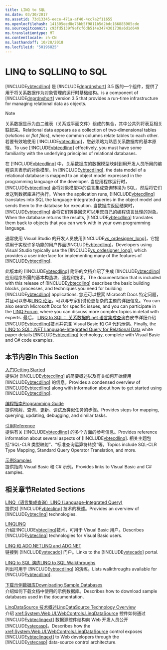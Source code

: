 ```yaml
---
title: LINQ to SQL
ms.date: 03/30/2017
ms.assetid: 73d13345-eece-471a-af40-4cc7a2f11655
ms.openlocfilehash: 141505eed8e76bb5f9811b5d2bdc166885905cde
ms.sourcegitcommit: c93fd5139f9efcf6db514e3474301738a6d1d649
ms.translationtype: MT
ms.contentlocale: zh-CN
ms.lasthandoff: 10/28/2018
ms.locfileid: "50196825"
---
```

# <a name="linq-to-sql"></a><span data-ttu-id="c5a35-102">LINQ to SQL</span><span class="sxs-lookup"><span data-stu-id="c5a35-102">LINQ to SQL</span></span>
[!INCLUDE[vbtecdlinq](../../../../../../includes/vbtecdlinq-md.md)] <span data-ttu-id="c5a35-103">是 [!INCLUDE[dnprdnshort](../../../../../../includes/dnprdnshort-md.md)] 3.5 版的一个组件，提供了用于将关系数据作为对象管理的运行时基础结构。</span><span class="sxs-lookup"><span data-stu-id="c5a35-103">is a component of [!INCLUDE[dnprdnshort](../../../../../../includes/dnprdnshort-md.md)] version 3.5 that provides a run-time infrastructure for managing relational data as objects.</span></span>  
  
> [!NOTE]
>  <span data-ttu-id="c5a35-104">关系数据显示为由二维表（关系或平面文件）组成的集合，其中公共列将表互相关联起来。</span><span class="sxs-lookup"><span data-stu-id="c5a35-104">Relational data appears as a collection of two-dimensional tables (*relations* or *flat files*), where common columns relate tables to each other.</span></span> <span data-ttu-id="c5a35-105">若要有效地使用 [!INCLUDE[vbtecdlinq](../../../../../../includes/vbtecdlinq-md.md)]，您必须略为熟悉关系数据库的基本原理。</span><span class="sxs-lookup"><span data-stu-id="c5a35-105">To use [!INCLUDE[vbtecdlinq](../../../../../../includes/vbtecdlinq-md.md)] effectively, you must have some familiarity with the underlying principles of relational databases.</span></span>  
  
 <span data-ttu-id="c5a35-106">在 [!INCLUDE[vbtecdlinq](../../../../../../includes/vbtecdlinq-md.md)] 中，关系数据库的数据模型映射到用开发人员所用的编程语言表示的对象模型。</span><span class="sxs-lookup"><span data-stu-id="c5a35-106">In [!INCLUDE[vbtecdlinq](../../../../../../includes/vbtecdlinq-md.md)], the data model of a relational database is mapped to an object model expressed in the programming language of the developer.</span></span> <span data-ttu-id="c5a35-107">当应用程序运行时，[!INCLUDE[vbtecdlinq](../../../../../../includes/vbtecdlinq-md.md)] 会将对象模型中的语言集成查询转换为 SQL，然后将它们发送到数据库进行执行。</span><span class="sxs-lookup"><span data-stu-id="c5a35-107">When the application runs, [!INCLUDE[vbtecdlinq](../../../../../../includes/vbtecdlinq-md.md)] translates into SQL the language-integrated queries in the object model and sends them to the database for execution.</span></span> <span data-ttu-id="c5a35-108">当数据库返回结果时，[!INCLUDE[vbtecdlinq](../../../../../../includes/vbtecdlinq-md.md)] 会将它们转换回您可以用您自己的编程语言处理的对象。</span><span class="sxs-lookup"><span data-stu-id="c5a35-108">When the database returns the results, [!INCLUDE[vbtecdlinq](../../../../../../includes/vbtecdlinq-md.md)] translates them back to objects that you can work with in your own programming language.</span></span>  
  
 <span data-ttu-id="c5a35-109">通常使用 Visual Studio 的开发人员使用[!INCLUDE[vs_ordesigner_long](../../../../../../includes/vs-ordesigner-long-md.md)]，它提供用于实现许多功能的用户界面[!INCLUDE[vbtecdlinq](../../../../../../includes/vbtecdlinq-md.md)]。</span><span class="sxs-lookup"><span data-stu-id="c5a35-109">Developers using Visual Studio typically use the [!INCLUDE[vs_ordesigner_long](../../../../../../includes/vs-ordesigner-long-md.md)], which provides a user interface for implementing many of the features of [!INCLUDE[vbtecdlinq](../../../../../../includes/vbtecdlinq-md.md)].</span></span>  
  
 <span data-ttu-id="c5a35-110">此版本的 [!INCLUDE[vbtecdlinq](../../../../../../includes/vbtecdlinq-md.md)] 附带的文档介绍了生成 [!INCLUDE[vbtecdlinq](../../../../../../includes/vbtecdlinq-md.md)] 应用程序所需的基本构造块、流程和技术。</span><span class="sxs-lookup"><span data-stu-id="c5a35-110">The documentation that is included with this release of [!INCLUDE[vbtecdlinq](../../../../../../includes/vbtecdlinq-md.md)] describes the basic building blocks, processes, and techniques you need for building [!INCLUDE[vbtecdlinq](../../../../../../includes/vbtecdlinq-md.md)] applications.</span></span> <span data-ttu-id="c5a35-111">您还可以搜索 Microsoft Docs 特定问题，并且可以参与[LINQ 论坛](https://go.microsoft.com/fwlink/?LinkId=76488)，可以与专家们讨论更复杂的主题的详细信息。</span><span class="sxs-lookup"><span data-stu-id="c5a35-111">You can also search Microsoft Docs for specific issues, and you can participate in the [LINQ Forum](https://go.microsoft.com/fwlink/?LinkId=76488), where you can discuss more complex topics in detail with experts.</span></span> <span data-ttu-id="c5a35-112">最后， [LINQ to SQL： 关系数据的.net 语言集成查询](https://go.microsoft.com/fwlink/?LinkId=93205)白皮书详细介绍[!INCLUDE[vbtecdlinq](../../../../../../includes/vbtecdlinq-md.md)]技术并包含 Visual Basic 和 C# 代码示例。</span><span class="sxs-lookup"><span data-stu-id="c5a35-112">Finally, the [LINQ to SQL: .NET Language-Integrated Query for Relational Data](https://go.microsoft.com/fwlink/?LinkId=93205) white paper details [!INCLUDE[vbtecdlinq](../../../../../../includes/vbtecdlinq-md.md)] technology, complete with Visual Basic and C# code examples.</span></span>  
  
## <a name="in-this-section"></a><span data-ttu-id="c5a35-113">本节内容</span><span class="sxs-lookup"><span data-stu-id="c5a35-113">In This Section</span></span>  
 [<span data-ttu-id="c5a35-114">入门</span><span class="sxs-lookup"><span data-stu-id="c5a35-114">Getting Started</span></span>](../../../../../../docs/framework/data/adonet/sql/linq/getting-started.md)  
 <span data-ttu-id="c5a35-115">提供对 [!INCLUDE[vbtecdlinq](../../../../../../includes/vbtecdlinq-md.md)] 的简要概述以及有关如何开始使用 [!INCLUDE[vbtecdlinq](../../../../../../includes/vbtecdlinq-md.md)] 的信息。</span><span class="sxs-lookup"><span data-stu-id="c5a35-115">Provides a condensed overview of [!INCLUDE[vbtecdlinq](../../../../../../includes/vbtecdlinq-md.md)] along with information about how to get started using [!INCLUDE[vbtecdlinq](../../../../../../includes/vbtecdlinq-md.md)].</span></span>  
  
 [<span data-ttu-id="c5a35-116">编程指南</span><span class="sxs-lookup"><span data-stu-id="c5a35-116">Programming Guide</span></span>](../../../../../../docs/framework/data/adonet/sql/linq/programming-guide.md)  
 <span data-ttu-id="c5a35-117">提供映射、查询、更新、调试及类似任务的步骤。</span><span class="sxs-lookup"><span data-stu-id="c5a35-117">Provides steps for mapping, querying, updating, debugging, and similar tasks.</span></span>  
  
 [<span data-ttu-id="c5a35-118">引用</span><span class="sxs-lookup"><span data-stu-id="c5a35-118">Reference</span></span>](../../../../../../docs/framework/data/adonet/sql/linq/reference.md)  
 <span data-ttu-id="c5a35-119">提供有关 [!INCLUDE[vbtecdlinq](../../../../../../includes/vbtecdlinq-md.md)] 的多个方面的参考信息。</span><span class="sxs-lookup"><span data-stu-id="c5a35-119">Provides reference information about several aspects of [!INCLUDE[vbtecdlinq](../../../../../../includes/vbtecdlinq-md.md)].</span></span> <span data-ttu-id="c5a35-120">相关主题包括“SQL-CLR 类型映射”、“标准查询运算符转换”等。</span><span class="sxs-lookup"><span data-stu-id="c5a35-120">Topics include SQL-CLR Type Mapping, Standard Query Operator Translation, and more.</span></span>  
  
 [<span data-ttu-id="c5a35-121">示例</span><span class="sxs-lookup"><span data-stu-id="c5a35-121">Samples</span></span>](../../../../../../docs/framework/data/adonet/sql/linq/samples.md)  
 <span data-ttu-id="c5a35-122">提供指向 Visual Basic 和 C# 示例。</span><span class="sxs-lookup"><span data-stu-id="c5a35-122">Provides links to Visual Basic and C# samples.</span></span>  
  
## <a name="related-sections"></a><span data-ttu-id="c5a35-123">相关章节</span><span class="sxs-lookup"><span data-stu-id="c5a35-123">Related Sections</span></span>  
 [<span data-ttu-id="c5a35-124">LINQ（语言集成查询）</span><span class="sxs-lookup"><span data-stu-id="c5a35-124">LINQ (Language-Integrated Query)</span></span>](https://msdn.microsoft.com/library/a73c4aec-5d15-4e98-b962-1274021ea93d)  
 <span data-ttu-id="c5a35-125">提供对 [!INCLUDE[vbteclinq](../../../../../../includes/vbteclinq-md.md)] 技术的概述。</span><span class="sxs-lookup"><span data-stu-id="c5a35-125">Provides an overview of [!INCLUDE[vbteclinq](../../../../../../includes/vbteclinq-md.md)] technologies.</span></span>  
  
 [<span data-ttu-id="c5a35-126">LINQ</span><span class="sxs-lookup"><span data-stu-id="c5a35-126">LINQ</span></span>](../../../../../visual-basic/programming-guide/language-features/linq/index.md)  
 <span data-ttu-id="c5a35-127">介绍[!INCLUDE[vbteclinq](../../../../../../includes/vbteclinq-md.md)]技术，可用于 Visual Basic 用户。</span><span class="sxs-lookup"><span data-stu-id="c5a35-127">Describes [!INCLUDE[vbteclinq](../../../../../../includes/vbteclinq-md.md)] technologies for Visual Basic users.</span></span>  
  
 [<span data-ttu-id="c5a35-128">LINQ 和 ADO.NET</span><span class="sxs-lookup"><span data-stu-id="c5a35-128">LINQ and ADO.NET</span></span>](../../../../../../docs/framework/data/adonet/linq-and-ado-net.md)  
 <span data-ttu-id="c5a35-129">链接到 [!INCLUDE[vstecado](../../../../../../includes/vstecado-md.md)] 门户。</span><span class="sxs-lookup"><span data-stu-id="c5a35-129">Links to the [!INCLUDE[vstecado](../../../../../../includes/vstecado-md.md)] portal.</span></span>  
  
 [<span data-ttu-id="c5a35-130">LINQ to SQL 演练</span><span class="sxs-lookup"><span data-stu-id="c5a35-130">LINQ to SQL Walkthroughs</span></span>](https://msdn.microsoft.com/library/308e66ac-f704-4e00-9b4e-7af0045a2374)  
 <span data-ttu-id="c5a35-131">列出可用于 [!INCLUDE[vbtecdlinq](../../../../../../includes/vbtecdlinq-md.md)] 的演练。</span><span class="sxs-lookup"><span data-stu-id="c5a35-131">Lists walkthroughs available for [!INCLUDE[vbtecdlinq](../../../../../../includes/vbtecdlinq-md.md)].</span></span>  
  
 [<span data-ttu-id="c5a35-132">下载示例数据库</span><span class="sxs-lookup"><span data-stu-id="c5a35-132">Downloading Sample Databases</span></span>](../../../../../../docs/framework/data/adonet/sql/linq/downloading-sample-databases.md)  
 <span data-ttu-id="c5a35-133">介绍如何下载文档中使用的示例数据库。</span><span class="sxs-lookup"><span data-stu-id="c5a35-133">Describes how to download sample databases used in the documentation.</span></span>  
  
 [<span data-ttu-id="c5a35-134">LinqDataSource 技术概述</span><span class="sxs-lookup"><span data-stu-id="c5a35-134">LinqDataSource Technology Overview</span></span>](https://msdn.microsoft.com/library/104cfc3f-7385-47d3-8a51-830dfa791136)  
 <span data-ttu-id="c5a35-135">介绍 <xref:System.Web.UI.WebControls.LinqDataSource> 控件如何通过 [!INCLUDE[vbteclinqext](../../../../../../includes/vbteclinqext-md.md)] 数据源控件结构向 Web 开发人员公开 [!INCLUDE[vstecasp](../../../../../../includes/vstecasp-md.md)]。</span><span class="sxs-lookup"><span data-stu-id="c5a35-135">Describes how the <xref:System.Web.UI.WebControls.LinqDataSource> control exposes [!INCLUDE[vbteclinqext](../../../../../../includes/vbteclinqext-md.md)] to Web developers through the [!INCLUDE[vstecasp](../../../../../../includes/vstecasp-md.md)] data-source control architecture.</span></span>
